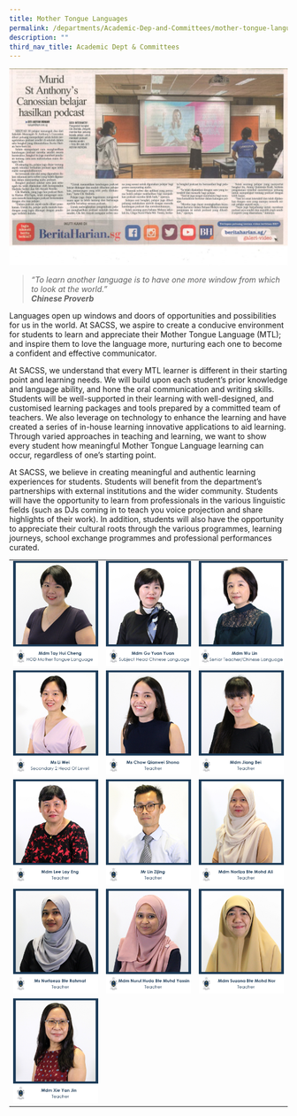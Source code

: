 ```yaml
---
title: Mother Tongue Languages
permalink: /departments/Academic-Dep-and-Committees/mother-tongue-languages/
description: ""
third_nav_title: Academic Dept & Committees
---
```




![](/images/Departments/Academic%20Dep%20&%20Comittee/Mother%20Tongue/Artikel-akhbar-SACSS-1024x724.jpg)

> _“To learn another language is to have one more window from which to look at the world.”_   
**_Chinese Proverb_**

Languages open up windows and doors of opportunities and possibilities for us in the world. At SACSS, we aspire to create a conducive environment for students to learn and appreciate their Mother Tongue Language (MTL); and inspire them to love the language more, nurturing each one to become a confident and effective communicator.

At SACSS, we understand that every MTL learner is different in their starting point and learning needs. We will build upon each student’s prior knowledge and language ability, and hone the oral communication and writing skills. Students will be well-supported in their learning with well-designed, and customised learning packages and tools prepared by a committed team of teachers. We also leverage on technology to enhance the learning and have created a series of in-house learning innovative applications to aid learning. Through varied approaches in teaching and learning, we want to show every student how meaningful Mother Tongue Language learning can occur, regardless of one’s starting point.

At SACSS, we believe in creating meaningful and authentic learning experiences for students. Students will benefit from the department’s partnerships with external institutions and the wider community. Students will have the opportunity to learn from professionals in the various linguistic fields (such as DJs coming in to teach you voice projection and share highlights of their work). In addition, students will also have the opportunity to appreciate their cultural roots through the various programmes, learning journeys, school exchange programmes and professional performances curated.

|   |   |   |
|---|---|---|
| ![](/images/Departments/Academic%20Dep%20&%20Comittee/Mother%20Tongue/1_MDM-TAY-HUI-CHENG.jpg)  | ![](/images/Departments/Academic%20Dep%20&%20Comittee/Mother%20Tongue/2_MDM-GU-YUAN-YUAN.jpg)  |![](/images/Departments/Academic%20Dep%20&%20Comittee/Mother%20Tongue/13_MDM-WU-LIN.jpg)   |
|![](/images/Departments/Academic%20Dep%20&%20Comittee/Mother%20Tongue/4_MS-LI-WEI.jpg)   | ![](/images/Departments/Academic%20Dep%20&%20Comittee/Mother%20Tongue/3_MS-CHOW-QIANWEI-SHONA.jpg)  |![](/images/Departments/Academic%20Dep%20&%20Comittee/Mother%20Tongue/4_MDM-JIANG-BEI.jpg)   |
|  ![](/images/Departments/Academic%20Dep%20&%20Comittee/Mother%20Tongue/5_MDM-LEE-LAY-ENG.jpg) | ![](/images/Departments/Academic%20Dep%20&%20Comittee/Mother%20Tongue/7_MR-LIN-ZIJING.jpg)  |  ![](/images/Departments/Academic%20Dep%20&%20Comittee/Mother%20Tongue/8_MDM-NORLIZA-BTE-MOHD-ALI.jpg) |
|  ![](/images/Departments/Academic%20Dep%20&%20Comittee/Mother%20Tongue/9_MS-NURFAEZA-BTE-RAHMAT.jpg) | ![](/images/Departments/Academic%20Dep%20&%20Comittee/Mother%20Tongue/10_MDM-NURUL-HUDA-BTE-MUHD-YASSIN.jpg)  |  ![](/images/Departments/Academic%20Dep%20&%20Comittee/Mother%20Tongue/11_MDM-SUZANA-BTE-MOHD-NOR.jpg) |
|  ![](/images/Departments/Academic%20Dep%20&%20Comittee/Mother%20Tongue/12_MDM-XIE-YAN-JIN.jpg) |   |   |